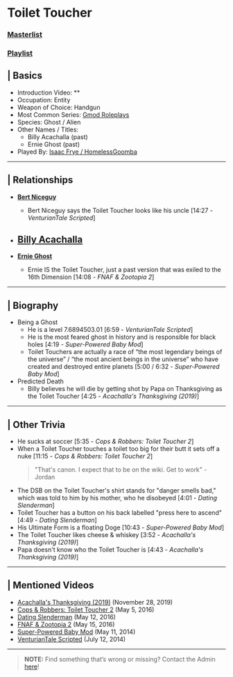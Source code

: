 # Toilet Toucher
### [Masterlist]()
### [Playlist]()

## | Basics
- Introduction Video: **
- Occupation: Entity
- Weapon of Choice: Handgun
- Most Common Series: [Gmod Roleplays](6.Series/Gmod/Roleplays.md)
- Species: Ghost / Alien
- Other Names / Titles:
  - Billy Acachalla \(past)
  - Ernie Ghost \(past)
- Played By: [Isaac Frye / HomelessGoomba](3.Siblings/3.4.Isaac-Frye-HomelessGoomba.md)

----

## | Relationships
- [**Bert Niceguy**](5.Characters/One-Use_Uncommon.md)
  - Bert Niceguy says the Toilet Toucher looks like his uncle \[14:27 - *VenturianTale Scripted*]

- [**Billy Acachalla**](5.Characters/Billy_Acachalla.md)
  - 

- [**Ernie Ghost**](5.Characters/One-Use_Uncommon.md)
  - Ernie IS the Toilet Toucher, just a past version that was exiled to the 16th Dimension \[14:08 - *FNAF & Zootopia 2*]

----

## | Biography
- Being a Ghost
  - He is a level 7.6894503.01 \[6:59 - *VenturianTale Scripted*]
  - He is the most feared ghost in history and is responsible for black holes \[4:19 - *Super-Powered Baby Mod*]
  - Toilet Touchers are actually a race of “the most legendary beings of the universe” / “the most ancient beings in the universe” who have created and destroyed entire planets \[5:00 / 6:32 - *Super-Powered Baby Mod*]
- Predicted Death
  - Billy believes he will die by getting shot by Papa on Thanksgiving as the Toilet Toucher [4:25 - *Acachalla's Thanksgiving (2019)*]

----

## | Other Trivia
- He sucks at soccer \[5:35 - *Cops & Robbers: Toilet Toucher 2*]
- When a Toilet Toucher touches a toilet too big for their butt it sets off a nuke \[11:15 - *Cops & Robbers: Toilet Toucher 2*]
  > "That's canon. I expect that to be on the wiki. Get to work" -Jordan
- The DSB on the Toilet Toucher's shirt stands for "danger smells bad," which was told to him by his mother, who he disobeyed \[4:01 - *Dating Slenderman*]
- Toilet Toucher has a button on his back labelled "press here to ascend" \[4:49 - *Dating Slenderman*]
- His Ultimate Form is a floating Doge \[10:43 - *Super-Powered Baby Mod*]
- The Toilet Toucher likes cheese & whiskey [3:52 - *Acachalla's Thanksgiving (2019)*]
- Papa doesn't know who the Toilet Toucher is [4:43 - *Acachalla's Thanksgiving (2019)*]

----

## | Mentioned Videos
- [Acachalla's Thanksgiving \(2019)](https://youtu.be/dC5GT2mZNEk) \(November 28, 2019)
- [Cops & Robbers: Toilet Toucher 2](https://youtu.be/UqhzSvza9dc) \(May 5, 2016)
- [Dating Slenderman](https://youtu.be/iKCA4r6euXM) \(May 12, 2016)
- [FNAF & Zootopia 2](https://youtu.be/QIj9VgYm2Og) \(May 15, 2016)
- [Super-Powered Baby Mod](https://youtu.be/jWXZO7cAe3o) \(May 11, 2014)
- [VenturianTale Scripted](https://youtu.be/iD4Mw3rx4wc) \(July 12, 2014)

----

> **NOTE:** Find something that’s wrong or missing? Contact the Admin [here](../chapter_2.md)!